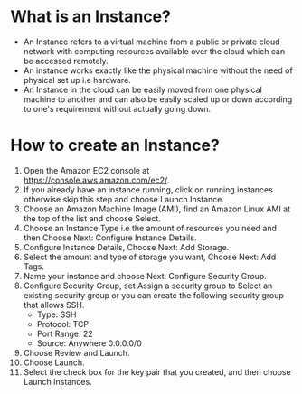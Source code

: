 # What is an Instance?
- An Instance refers to a virtual machine from a public or private cloud network with computing resources available over the cloud  which can be accessed remotely. 
- An instance works exactly like the physical machine without the need of physical set up i.e hardware.
- An Instance in the cloud can be easily moved from one physical machine to another and can also be easily scaled up or down according to one's requirement without actually going down.
 

# How to create an Instance?
1. Open the Amazon EC2 console at https://console.aws.amazon.com/ec2/.
2. If you already have an instance running, click on running instances otherwise skip this step and choose Launch Instance.
3. Choose an Amazon Machine Image (AMI), find an Amazon Linux AMI at the top of the list and choose Select.
4. Choose an Instance Type i.e the amount of resources you need and then Choose Next: Configure Instance Details.
5. Configure Instance Details, Choose Next: Add Storage.
6. Select the amount and type of storage you want, Choose Next: Add Tags.
7. Name your instance and choose Next: Configure Security Group. 
8. Configure Security Group, set Assign a security group to Select an existing security group or you can create the following security group that allows SSH.
    - Type: SSH
    - Protocol: TCP
    - Port Range: 22
    - Source: Anywhere 0.0.0.0/0 
9. Choose Review and Launch.
10. Choose Launch.
11. Select the check box for the key pair that you created, and then choose Launch Instances.
